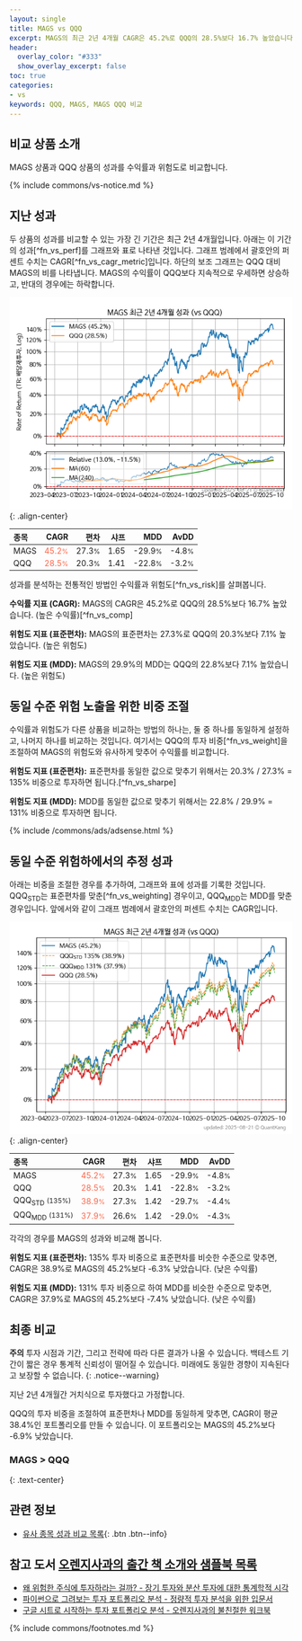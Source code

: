 ```yaml
---
layout: single
title: MAGS vs QQQ
excerpt: MAGS의 최근 2년 4개월 CAGR은 45.2%로 QQQ의 28.5%보다 16.7% 높았습니다.
header:
  overlay_color: "#333"
  show_overlay_excerpt: false
toc: true
categories:
- vs
keywords: QQQ, MAGS, MAGS QQQ 비교
---
```


## 비교 상품 소개


MAGS 상품과 QQQ 상품의 성과를 수익률과 위험도로 비교합니다.





{% include commons/vs-notice.md %}

## 지난 성과

두 상품의 성과를 비교할 수 있는 가장 긴 기간은 최근 2년 4개월입니다. 아래는 이 기간의 성과[^fn_vs_perf]를 그래프와 표로 나타낸 것입니다.
그래프 범례에서 괄호안의 퍼센트 수치는 CAGR[^fn_vs_cagr_metric]입니다.
하단의 보조 그래프는 QQQ 대비 MAGS의 비를 나타냅니다.
MAGS의 수익률이 QQQ보다 지속적으로 우세하면 상승하고, 반대의 경우에는 하락합니다.

![MAGS](/vs/images/mags-vs-qqq_dual.png){: .align-center}

| **종목** | **CAGR** | **편차** | **샤프** | **MDD** | **AvDD** |
| :------------ | ------: | -----------: | -------: | ------: | -------: |
| MAGS | <span style="color: tomato">45.2<small>%</small></span> | 27.3<small>%</small> | 1.65 | -29.9<small>%</small> | -4.8<small>%</small> |
| QQQ | <span style="color: tomato">28.5<small>%</small></span> | 20.3<small>%</small> | 1.41 | -22.8<small>%</small> | -3.2<small>%</small> |

<!-- more -->


성과를 분석하는 전통적인 방법인 수익률과 위험도[^fn_vs_risk]를 살펴봅니다.

**수익률 지표 (CAGR):** MAGS의 CAGR은 45.2%로 QQQ의 28.5%보다 16.7% 높았습니다. (높은 수익률)[^fn_vs_comp]

**위험도 지표 (표준편차):** MAGS의 표준편차는 27.3%로 QQQ의 20.3%보다 7.1% 높았습니다. (높은 위험도)

**위험도 지표 (MDD):** MAGS의 29.9%의 MDD는 QQQ의 22.8%보다 7.1% 높았습니다. (높은 위험도)



## 동일 수준 위험 노출을 위한 비중 조절

수익률과 위험도가 다른 상품을 비교하는 방법의 하나는, 둘 중 하나를 동일하게 설정하고, 나머지 하나를 비교하는 것입니다.
여기서는 QQQ의 투자 비중[^fn_vs_weight]을 조절하여 MAGS의 위험도와 유사하게 맞추어 수익률를 비교합니다.

**위험도 지표 (표준편차):** 표준편차를 동일한 값으로 맞추기 위해서는 20.3% / 27.3% = 135% 비중으로 투자하면 됩니다.[^fn_vs_sharpe]

**위험도 지표 (MDD):** MDD를 동일한 값으로 맞추기 위해서는 22.8% / 29.9% = 131% 비중으로 투자하면 됩니다.


{% include /commons/ads/adsense.html %}



## 동일 수준 위험하에서의 추정 성과

아래는 비중을 조절한 경우를 추가하여, 그래프와 표에 성과를 기록한 것입니다.
QQQ<sub>STD</sub>는 표준편차를 맞춘[^fn_vs_weighting] 경우이고, QQQ<sub>MDD</sub>는 MDD를 맞춘 경우입니다.
앞에서와 같이 그래프 범례에서 괄호안의 퍼센트 수치는 CAGR입니다.


![MAGS](/vs/images/mags-vs-qqq.png){: .align-center}



| **종목** | **CAGR** | **편차** | **샤프** | **MDD** | **AvDD** |
| :------------ | ------: | -----------: | -------: | ------: | -------: |
| MAGS | <span style="color: tomato">45.2<small>%</small></span> | 27.3<small>%</small> | 1.65 | -29.9<small>%</small> | -4.8<small>%</small> |
| QQQ | <span style="color: tomato">28.5<small>%</small></span> | 20.3<small>%</small> | 1.41 | -22.8<small>%</small> | -3.2<small>%</small> |
| QQQ<sub>STD</sub> <small>(135%)</small> | <span style="color: tomato">38.9<small>%</small></span> | 27.3<small>%</small> | 1.42 | -29.7<small>%</small> | -4.4<small>%</small> |
| QQQ<sub>MDD</sub> <small>(131%)</small> | <span style="color: tomato">37.9<small>%</small></span> | 26.6<small>%</small> | 1.42 | -29.0<small>%</small> | -4.3<small>%</small> |



각각의 경우를 MAGS의 성과와 비교해 봅니다.

**위험도 지표 (표준편차):** 135% 투자 비중으로 표준편차를 비슷한 수준으로 맞추면, CAGR은 38.9%로 MAGS의 45.2%보다 -6.3% 낮았습니다. (낮은 수익률)

**위험도 지표 (MDD):** 131% 투자 비중으로 하여 MDD를 비슷한 수준으로 맞추면, CAGR은 37.9%로 MAGS의 45.2%보다 -7.4% 낮았습니다. (낮은 수익률)




## 최종 비교

**주의** 투자 시점과 기간, 그리고 전략에 따라 다른 결과가 나올 수 있습니다. 백테스트 기간이 짧은 경우 통계적 신뢰성이 떨어질 수 있습니다. 미래에도 동일한 경향이 지속된다고 보장할 수 없습니다.
{: .notice--warning}

지난 2년 4개월간 거치식으로 투자했다고 가정합니다.

QQQ의 투자 비중을 조절하여 표준편차나 MDD를 동일하게 맞추면, CAGR이 평균 38.4%인 포트폴리오를 만들 수 있습니다.
이 포트폴리오는 MAGS의 45.2%보다 -6.9% 낮았습니다.

### MAGS &gt; QQQ
{: .text-center}


## 관련 정보

- [유사 종목 성과 비교 목록](/vs/){: .btn .btn--info}


## 참고 도서 [오렌지사과의 출간 책 소개와 샘플북 목록](https://kongdori.tistory.com/691)

- [왜 위험한 주식에 투자하라는 걸까? - 장기 투자와 분산 투자에 대한 통계학적 시각](https://kongdori.tistory.com/421)
- [파이썬으로 그려보는 투자 포트폴리오 분석  - 정량적 투자 분석을 위한 입문서](https://kongdori.tistory.com/643)
- [구글 시트로 시작하는 투자 포트폴리오 분석 - 오렌지사과의 불친절한 워크북](https://kongdori.tistory.com/449)

{% include commons/footnotes.md %}